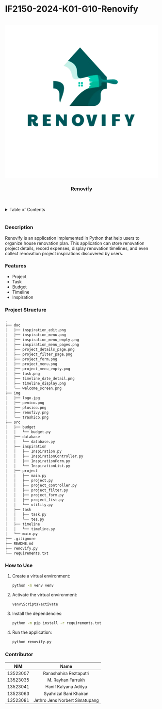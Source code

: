 # IF2150-2024-K01-G10-Renovify
<br />
<div align="center">
    <img src="./img/renovify.png" style="width: 800px">
</div>

<h3 align="center">Renovify</h3>


<br/>
<br/>
<details>
  <summary>Table of Contents</summary>
  <ol>
    <li>
      <a href="#description">Description</a>
    </li>
    <li>
      <a href="#features">Features</a>
    </li>
    <li>
      <a href="#project-structure">Project Structure</a>
    </li>
    <li>
      <a href="#how-to-use">How to Use</a>
    </li>
    <li>
      <a href="#contributor">Contributor</a>
    </li>
  </ol>
</details>
<br/>

### Description
Renovify is an application implemented in Python that help users to organize house renovation plan. This application can store renovation project details, record expenses, display renovation timelines, and even collect renovation project inspirations discovered by users.


### Features

* Project
* Task
* Budget
* Timeline
* Inspiration

### Project Structure
```ssh
.
├── doc
│   ├── inspiration_edit.png
│   ├── inspiration_menu.png
│   ├── inspiration_menu_empty.png
│   ├── inspiration_menu_pages.png
│   ├── project_details_page.png
│   ├── project_filter_page.png
│   ├── project_form.png
│   ├── project_menu.png
│   ├── project_menu_empty.png
│   ├── task.png
│   ├── timeline_date_detail.png
│   ├── timeline_display.png
│   └── welcome_screen.png
├── img
│   ├── logo.jpg
│   ├── penico.png
│   ├── plusico.png
│   ├── renofivy.png
│   └── trashico.png
├── src
│   ├── budget
│   │   └── budget.py
│   ├── database
│   │   └── database.py
│   ├── inspiration
│   │   ├── Inspiration.py
│   │   ├── InspirationController.py
│   │   ├── InspirationForm.py
│   │   └── InspirationList.py
│   ├── project
│   │   ├── main.py
│   │   ├── project.py
│   │   ├── project_controller.py
│   │   ├── project_filter.py
│   │   ├── project_form.py
│   │   ├── project_list.py
│   │   └── utility.py
│   ├── task
│   │   ├── task.py
│   │   └── tes.py
│   ├── timeline
│   │   └── timeline.py
│   └── main.py
├── .gitignore
├── README.md
├── renovify.py
└── requirements.txt
```

### How to Use

1. Create a virtual environment:
   ```bash
   python -m venv venv
2. Activate the virtual environment:
   ```bash
   venv\Scripts\activate
3. Install the dependencies:
   ```bash
   python -m pip install -r requirements.txt
4. Run the application:
   ```bash
   python renovify.py

### Contributor
| NIM | Name 
| :---: | :---: 
| 13523007 | Ranashahira Reztaputri | 
| 13523035 | M. Rayhan Farrukh | 
| 13523041 | Hanif Kalyana Aditya | 
| 13523063 | Syahrizal Bani Khairan | 
| 13523081 | Jethro Jens Norbert Simatupang | 
